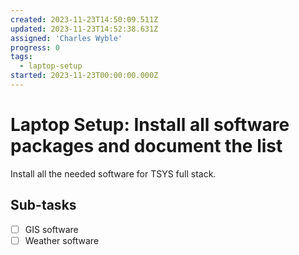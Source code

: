 ```yaml
---
created: 2023-11-23T14:50:09.511Z
updated: 2023-11-23T14:52:38.631Z
assigned: 'Charles Wyble'
progress: 0
tags:
  - laptop-setup
started: 2023-11-23T00:00:00.000Z
---
```


# Laptop Setup: Install all software packages and document the list 

Install all the needed software for TSYS full stack.

## Sub-tasks

- [ ] GIS software
- [ ] Weather software
